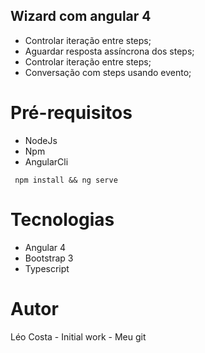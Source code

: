 ## Wizard com angular 4


* Controlar iteração entre steps;
* Aguardar resposta assíncrona dos steps;
* Controlar iteração entre steps;
* Conversação com steps usando evento;

# Pré-requisitos
* NodeJs
* Npm
* AngularCli

``` npm install && ng serve```

# Tecnologias
* Angular 4
* Bootstrap 3
* Typescript

# Autor
 Léo Costa - Initial work - Meu git


